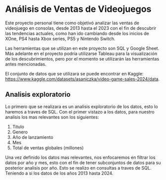 # Análisis de Ventas de Videojuegos

Este proyecto personal tiene como objetivó analizar las ventas de videojuego en consolas, desde 2013 hasta el 2023 con el fin de descubrir las tendencias actuales, como han ido cambiando desde los inicios de XOne, PS4 hasta Xbox series, PS5 y Nintendo Switch.

Las herramientas que se utilizan en este proyecto son SQL y Google Sheet. Más adelante en el proyecto podría utilizarse Tableau para la visualización de los descubrimientos, pero por el momento se utilizarán las herramientas antes mencionadas.

El conjunto de datos que se utilizara se puede encontrar en Kaggle: https://www.kaggle.com/datasets/asaniczka/video-game-sales-2024/data.

## Analisis exploratorio

Lo primero que se realizara es un analisis exploratorio de los datos, esto lo haremos a traves de SQL. Con el primer vistazo a los datos, para nuestro analisis los mas relevantes son los siguientes:

1. Titulo
2. Genero
3. Año de lanzamiento
4. Mes
5. Total de ventas globales (millones)

Una vez definido los datos mas relevantes, nos enfocaremos en filtrar los datos por año y mes, esto con el fin de tener subconjuntos de datos para su posterior analisis por año. Esto se realizo en consultas a traves de SQL. Teniendo a si los datos de los años 2013 hasta 2024.
